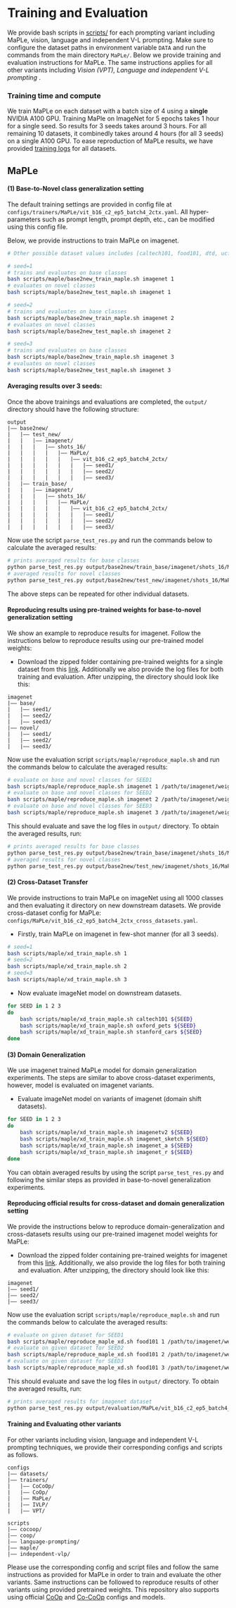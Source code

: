 # Training and Evaluation

We provide bash scripts in [scripts/](../scripts) for each prompting variant including MaPLe, vision, language and independent V-L prompting.
Make sure to configure the dataset paths in environment variable `DATA` and run the commands from the main directory `MaPLe/`.
Below we provide training and evaluation instructions for MaPLe. The same instructions applies for all other variants including *Vision (VPT), Language and independent V-L prompting* .


### Training time and compute
We train MaPLe on each dataset with a batch size of 4 using a **single** NVIDIA A100 GPU.
Training MaPle on ImageNet for 5 epochs takes 1 hour for a single seed. So results for 3 seeds takes around 3 hours. For all remaining 10 datasets, it combinedly takes around 4 hours (for all 3 seeds) on a single A100 GPU. To ease reproduction of MaPLe results, we have provided [training logs](https://drive.google.com/drive/folders/1EvuvgR8566bL0T7ucvAL3LFVwuUPMRas?usp=sharing) for all datasets. 

## MaPLe

#### (1) Base-to-Novel class generalization setting
The default training settings are provided in config file at `configs/trainers/MaPLe/vit_b16_c2_ep5_batch4_2ctx.yaml`. All hyper-parameters such as prompt length, prompt depth, etc., can be modified using this config file.

Below, we provide instructions to train MaPLe on imagenet. 


```bash
# Other possible dataset values includes [caltech101, food101, dtd, ucf101, oxford_flowers, oxford_pets, fgvc_aircraft, stanford_cars, sun397, eurosat]

# seed=1
# trains and evaluates on base classes
bash scripts/maple/base2new_train_maple.sh imagenet 1
# evaluates on novel classes
bash scripts/maple/base2new_test_maple.sh imagenet 1

# seed=2
# trains and evaluates on base classes
bash scripts/maple/base2new_train_maple.sh imagenet 2
# evaluates on novel classes
bash scripts/maple/base2new_test_maple.sh imagenet 2

# seed=3
# trains and evaluates on base classes
bash scripts/maple/base2new_train_maple.sh imagenet 3
# evaluates on novel classes
bash scripts/maple/base2new_test_maple.sh imagenet 3
```

#### Averaging results over 3 seeds: 
Once the above trainings and evaluations are completed, the `output/` directory should have the following structure:

```
output
|–– base2new/
|   |–– test_new/
|   |   |–– imagenet/
|   |   |   |–– shots_16/
|   |   |   |   |–– MaPLe/
|   |   |   |   |   |–– vit_b16_c2_ep5_batch4_2ctx/
|   |   |   |   |   |   |–– seed1/
|   |   |   |   |   |   |–– seed2/
|   |   |   |   |   |   |–– seed3/
|   |–– train_base/
|   |   |–– imagenet/
|   |   |   |–– shots_16/
|   |   |   |   |–– MaPLe/
|   |   |   |   |   |–– vit_b16_c2_ep5_batch4_2ctx/
|   |   |   |   |   |   |–– seed1/
|   |   |   |   |   |   |–– seed2/
|   |   |   |   |   |   |–– seed3/
```

Now use the script `parse_test_res.py` and run the commands below to calculate the averaged results:
```bash
# prints averaged results for base classes
python parse_test_res.py output/base2new/train_base/imagenet/shots_16/MaPLe/vit_b16_c2_ep5_batch4_2ctx
# averaged results for novel classes
python parse_test_res.py output/base2new/test_new/imagenet/shots_16/MaPLe/vit_b16_c2_ep5_batch4_2ctx --test-log
```

The above steps can be repeated for other individual datasets.

#### Reproducing results using pre-trained weights for base-to-novel generalization setting

We show an example to reproduce results for imagenet. Follow the instructions below to reproduce results using our pre-trained model weights:
* Download the zipped folder containing pre-trained weights for a single dataset from this [link](https://drive.google.com/drive/folders/1-tB6BUDBzs9CXTOJ7p5hM4Svq1tL_mGz?usp=sharing). Additionally we also provide the log files for both training and evaluation. After unzipping, the directory should look like this:

```
imagenet
|–– base/
|   |–– seed1/
|   |–– seed2/
|   |–– seed3/
|–– novel/
|   |–– seed1/
|   |–– seed2/
|   |–– seed3/
```

Now use the evaluation script `scripts/maple/reproduce_maple.sh` and run the commands below to calculate the averaged results:
```bash
# evaluate on base and novel classes for SEED1
bash scripts/maple/reproduce_maple.sh imagenet 1 /path/to/imagenet/weights/folder
# evaluate on base and novel classes for SEED2
bash scripts/maple/reproduce_maple.sh imagenet 2 /path/to/imagenet/weights/folder
# evaluate on base and novel classes for SEED3
bash scripts/maple/reproduce_maple.sh imagenet 3 /path/to/imagenet/weights/folder
```

This should evaluate and save the log files in `output/` directory. To obtain the averaged results, run:

```bash
# prints averaged results for base classes
python parse_test_res.py output/base2new/train_base/imagenet/shots_16/MaPLe/vit_b16_c2_ep5_batch4_2ctx
# averaged results for novel classes
python parse_test_res.py output/base2new/test_new/imagenet/shots_16/MaPLe/vit_b16_c2_ep5_batch4_2ctx --test-log
```


#### (2) Cross-Dataset Transfer
We provide instructions to train MaPLe on imageNet using all 1000 classes and then evaluating it directory on new downstream datasets.
We provide cross-dataset config for MaPLe: `configs/MaPLe/vit_b16_c2_ep5_batch4_2ctx_cross_datasets.yaml`.
* Firstly, train MaPLe on imagenet in few-shot manner (for all 3 seeds).

```bash
# seed=1 
bash scripts/maple/xd_train_maple.sh 1
# seed=2 
bash scripts/maple/xd_train_maple.sh 2
# seed=3 
bash scripts/maple/xd_train_maple.sh 3
```

* Now evaluate imageNet model on downstream datasets.

```bash
for SEED in 1 2 3
do
    bash scripts/maple/xd_train_maple.sh caltech101 ${SEED}
    bash scripts/maple/xd_train_maple.sh oxford_pets ${SEED}
    bash scripts/maple/xd_train_maple.sh stanford_cars ${SEED}
done
```

#### (3) Domain Generalization 
We use imagenet trained MaPLe model for domain generalization experiments. The steps are similar to above cross-dataset experiments, however, model is evaluated on imagenet variants.
* Evaluate imageNet model on variants of imagenet (domain shift datasets).

```bash
for SEED in 1 2 3
do
    bash scripts/maple/xd_train_maple.sh imagenetv2 ${SEED}
    bash scripts/maple/xd_train_maple.sh imagenet_sketch ${SEED}
    bash scripts/maple/xd_train_maple.sh imagenet_a ${SEED}
    bash scripts/maple/xd_train_maple.sh imagenet_r ${SEED}
done
```


You can obtain averaged results by using the script `parse_test_res.py` and following the similar steps as provided in base-to-novel generalization experiments.
<br>


#### Reproducing official results for cross-dataset and domain generalization setting

We provide the instructions below to reproduce domain-generalization and cross-datasets results using our pre-trained imagenet model weights for MaPLe:
* Download the zipped folder containing pre-trained weights for imagenet from this [link](https://drive.google.com/drive/folders/1bmhvmNZc13WJ5U71qt0t8k91wyuoemVF?usp=sharing). Additionally, we also provide the log files for both training and evaluation. After unzipping, the directory should look like this:

```
imagenet
|–– seed1/
|–– seed2/
|–– seed3/
```

Now use the evaluation script `scripts/maple/reproduce_maple.sh` and run the commands below to calculate the averaged results:
```bash
# evaluate on given dataset for SEED1
bash scripts/maple/reproduce_maple_xd.sh food101 1 /path/to/imagenet/weights/folder
# evaluate on given dataset for SEED2
bash scripts/maple/reproduce_maple_xd.sh food101 2 /path/to/imagenet/weights/folder
# evaluate on given dataset for SEED3
bash scripts/maple/reproduce_maple_xd.sh food101 3 /path/to/imagenet/weights/folder
```

This should evaluate and save the log files in `output/` directory. To obtain the averaged results, run:

```bash
# prints averaged results for imagenet dataset
python parse_test_res.py output/evaluation/MaPLe/vit_b16_c2_ep5_batch4_2ctx_cross_datasets_16shots/food101 --test-log
```


#### Training and Evaluating other variants

For other variants including vision, language and independent V-L prompting techniques, we provide their corresponding configs and scripts as follows.

```
configs
|–– datasets/
|–– trainers/
|   |–– CoCoOp/
|   |–– CoOp/
|   |–– MaPLe/
|   |–– IVLP/
|   |–– VPT/
```

```
scripts
|–– cocoop/
|–– coop/
|–– language-prompting/
|–– maple/
|–– independent-vlp/
```

Please use the corresponding config and script files and follow the same instructions as provided for MaPLe in order to train and evaluate the other variants. Same instructions can be followed to reproduce results of other variants using provided pretrained weights.
This repository also supports using official [CoOp](CoOp.md) and [Co-CoOp](Co-CoOp.md) configs and models.